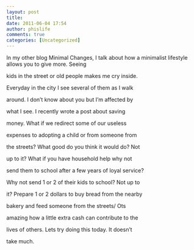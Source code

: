 ```yaml
---
layout: post
title: 
date: 2011-06-04 17:54
author: phislife
comments: true
categories: [Uncategorized]
---
```

In my other blog Minimal Changes, I talk about how a minimalist lifestyle allows you to give more. Seeing

kids in the street or old people makes me cry inside.

Everyday in the city I see several of them as I walk

around. I don’t know about you but I’m affected by

what I see. I recently wrote a post about saving

money. What if we redirect some of our useless

expenses to adopting a child or from someone from

the streets? What good do you think it would do? Not

up to it? What if you have household help why not

send them to school after a few years of loyal service?

Why not send 1 or 2 of their kids to school? Not up to

it? Prepare 1 or 2 dollars to buy bread from the nearby

bakery and feed someone from the streets/ Ots

amazing how a little extra cash can contribute to the

lives of others. Lets try doing this today. It doesn’t

take much.

